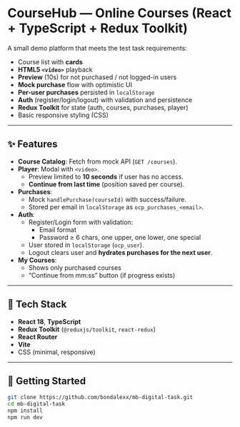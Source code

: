 # CourseHub — Online Courses (React + TypeScript + Redux Toolkit)

A small demo platform that meets the test task requirements:  
- Course list with **cards**  
- **HTML5 `<video>`** playback  
- **Preview** (10s) for not purchased / not logged-in users  
- **Mock purchase** flow with optimistic UI  
- **Per-user purchases** persisted in `localStorage`  
- **Auth** (register/login/logout) with validation and persistence  
- **Redux Toolkit** for state (auth, courses, purchases, player)  
- Basic responsive styling (CSS)  

---

## ✨ Features

- **Course Catalog**: Fetch from mock API (`GET /courses`).  
- **Player**: Modal with `<video>`.  
  - Preview limited to **10 seconds** if user has no access.  
  - **Continue from last time** (position saved per course).  
- **Purchases**:  
  - Mock `handlePurchase(courseId)` with success/failure.  
  - Stored per email in `localStorage` as `ocp_purchases_<email>`.  
- **Auth**:  
  - Register/Login form with validation:  
    - Email format  
    - Password ≥ 6 chars, one upper, one lower, one special  
  - User stored in `localStorage` (`ocp_user`).  
  - Logout clears user and **hydrates purchases for the next user**.  
- **My Courses**:  
  - Shows only purchased courses  
  - “Continue from mm:ss” button (if progress exists)  

---

## 🧱 Tech Stack

- **React 18**, **TypeScript**  
- **Redux Toolkit** (`@reduxjs/toolkit`, `react-redux`)  
- **React Router**  
- **Vite**  
- CSS (minimal, responsive)  

---

## 🚀 Getting Started

```bash
git clone https://github.com/bondalexx/mb-digital-task.git
cd mb-digital-task
npm install
npm run dev
